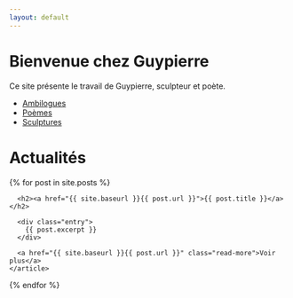 ```yaml
---
layout: default
---
```


# Bienvenue chez Guypierre

Ce site présente le travail de Guypierre, sculpteur et poète.

* [Ambilogues](/ambilogues)
* [Poèmes](/poemes)
* [Sculptures](/sculptures)

# Actualités

<div class="posts">
  {% for post in site.posts %}
    <article class="post">

      <h2><a href="{{ site.baseurl }}{{ post.url }}">{{ post.title }}</a></h2>

      <div class="entry">
        {{ post.excerpt }}
      </div>

      <a href="{{ site.baseurl }}{{ post.url }}" class="read-more">Voir plus</a>
    </article>
  {% endfor %}
</div>
